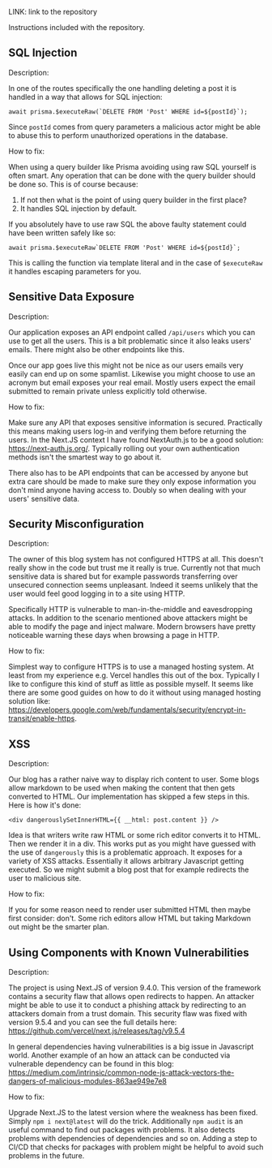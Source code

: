 LINK: link to the repository

Instructions included with the repository.

## SQL Injection

Description:

In one of the routes specifically the one handling deleting a post it is handled in a way that allows for SQL injection:

```
await prisma.$executeRaw(`DELETE FROM 'Post' WHERE id=${postId}`);
```

Since `postId` comes from query parameters a malicious actor might be able to abuse this to perform unauthorized operations in the database.

How to fix:

When using a query builder like Prisma avoiding using raw SQL yourself is often smart. Any operation that can be done with the query builder should be done so. This is of course because:

1. If not then what is the point of using query builder in the first place?
2. It handles SQL injection by default.

If you absolutely have to use raw SQL the above faulty statement could have been written safely like so:

```
await prisma.$executeRaw`DELETE FROM 'Post' WHERE id=${postId}`;
```

This is calling the function via template literal and in the case of `$executeRaw` it handles escaping parameters for you.

## Sensitive Data Exposure

Description:

Our application exposes an API endpoint called `/api/users` which you can use to get all the users. This is a bit problematic since it also leaks users' emails. There might also be other endpoints like this.

Once our app goes live this might not be nice as our users emails very easily can end up on some spamlist. Likewise you might choose to use an acronym but email exposes your real email. Mostly users expect the email submitted to remain private unless explicitly told otherwise.

How to fix:

Make sure any API that exposes sensitive information is secured. Practically this means making users log-in and verifying them before returning the users. In the Next.JS context I have found NextAuth.js to be a good solution: https://next-auth.js.org/. Typically rolling out your own authentication methods isn't the smartest way to go about it.

There also has to be API endpoints that can be accessed by anyone but extra care should be made to make sure they only expose information you don't mind anyone having access to. Doubly so when dealing with your users' sensitive data.

## Security Misconfiguration

Description:

The owner of this blog system has not configured HTTPS at all. This doesn't really show in the code but trust me it really is true. Currently not that much sensitive data is shared but for example passwords transferring over unsecured connection seems unpleasant. Indeed it seems unlikely that the user would feel good logging in to a site using HTTP.

Specifically HTTP is vulnerable to man-in-the-middle and eavesdropping attacks. In addition to the scenario mentioned above attackers might be able to modify the page and inject malware. Modern browsers have pretty noticeable warning these days when browsing a page in HTTP.

How to fix:

Simplest way to configure HTTPS is to use a managed hosting system. At least from my experience e.g. Vercel handles this out of the box. Typically I like to configure this kind of stuff as little as possible myself. It seems like there are some good guides on how to do it without using managed hosting solution like: https://developers.google.com/web/fundamentals/security/encrypt-in-transit/enable-https.

## XSS

Description:

Our blog has a rather naive way to display rich content to user. Some blogs allow markdown to be used when making the content that then gets converted to HTML. Our implementation has skipped a few steps in this. Here is how it's done:

```
<div dangerouslySetInnerHTML={{ __html: post.content }} />
```

Idea is that writers write raw HTML or some rich editor converts it to HTML. Then we render it in a div. This works put as you might have guessed with the use of `dangerously` this is a problematic approach. It exposes for a variety of XSS attacks. Essentially it allows arbitrary Javascript getting executed. So we might submit a blog post that for example redirects the user to malicious site.

How to fix:

If you for some reason need to render user submitted HTML then maybe first consider: don't. Some rich editors allow HTML but taking Markdown out might be the smarter plan.

## Using Components with Known Vulnerabilities

Description:

The project is using Next.JS of version 9.4.0. This version of the framework contains a security flaw that allows open redirects to happen. An attacker might be able to use it to conduct a phishing attack by redirecting to an attackers domain from a trust domain. This security flaw was fixed with version 9.5.4 and you can see the full details here: https://github.com/vercel/next.js/releases/tag/v9.5.4

In general dependencies having vulnerabilities is a big issue in Javascript world. Another example of an how an attack can be conducted via vulnerable dependency can be found in this blog: https://medium.com/intrinsic/common-node-js-attack-vectors-the-dangers-of-malicious-modules-863ae949e7e8

How to fix:

Upgrade Next.JS to the latest version where the weakness has been fixed. Simply `npm i next@latest` will do the trick. Additionally `npm audit` is an useful command to find out packages with problems. It also detects problems with dependencies of dependencies and so on. Adding a step to CI/CD that checks for packages with problem might be helpful to avoid such problems in the future.
